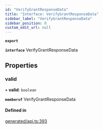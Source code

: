 ```yaml
---
id: "VerifyGrantResponseData"
title: "Interface: VerifyGrantResponseData"
sidebar_label: "VerifyGrantResponseData"
sidebar_position: 0
custom_edit_url: null
---
```


**`export`**

**`interface`** VerifyGrantResponseData

## Properties

### valid

• **valid**: `boolean`

**`memberof`** VerifyGrantResponseData

#### Defined in

[generated/api.ts:393](https://github.com/refinery-labs/lunasec-monorepo/blob/59906a9/js/sdks/packages/tokenizer-sdk/src/generated/api.ts#L393)
